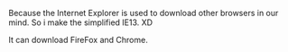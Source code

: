 Because the Internet Explorer is used to download other browsers in our mind. So i make the simplified IE13. XD

It can download FireFox and Chrome.

